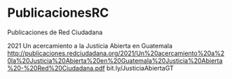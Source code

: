 # PublicacionesRC
Publicaciones de Red Ciudadana

2021
Un acercamiento a la Justicia Abierta en Guatemala
http://publicaciones.redciudadana.org/2021/Un%20acercamiento%20a%20la%20Justicia%20Abierta%20en%20Guatemala%20Justicia%20Abierta%20-%20Red%20Ciudadana.pdf
bit.ly/JusticiaAbiertaGT

